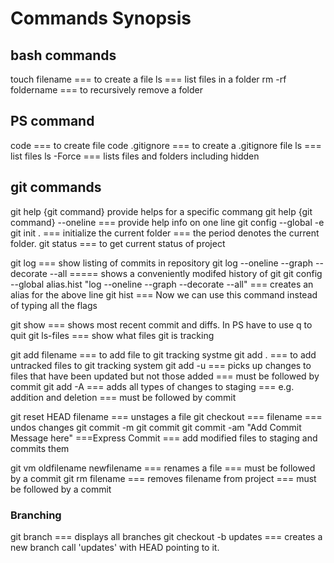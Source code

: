 # Commands Synopsis

## bash commands

touch filename === to create a file
ls === list files in a folder
rm -rf foldername === to recursively remove a folder

## PS command

code === to create file
code .gitignore === to create a .gitignore file
ls === list files
ls -Force === lists files and folders including hidden

## git commands

git help {git command} provide helps for a specific commang
git help {git command} --oneline === provide help info on one line
git config --global -e
git init . === initialize the current folder === the period denotes the current folder.
git status === to get current status of project

git log === show listing of commits in repository 
git log --oneline --graph --decorate --all ===== shows a conveniently modifed history of git
git config --global alias.hist "log --oneline --graph --decorate --all"  === creates an alias for the above line
git hist === Now we can use this command instead of typing all the flags

git show === shows most recent commit and diffs.  In PS have to use q to quit
git ls-files === show what files git is tracking

git add filename === to add file to git tracking systme
git add . === to add untracked files to git tracking system
git add -u === picks up changes to files that have been updated but not those added  === must be followed by commit
git add -A === adds all types of changes to staging === e.g. addition and deletion   === must be followed by commit

git reset HEAD filename  === unstages a file
git checkout === filename === undos changes
git commit -m
git commit
git commit -am "Add Commit Message here"  ===Express Commit === add modified files to staging and commits them

git vm oldfilename newfilename === renames a file  === must be followed by a commit
git rm filename === removes filename from project  === must be followed by a commit

### Branching

git branch === displays all branches
git checkout -b updates === creates a new branch call 'updates' with HEAD pointing to it.
